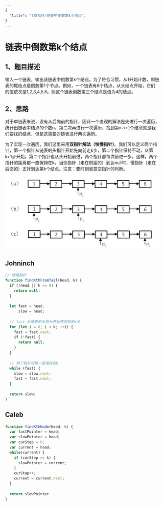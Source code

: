 ```yaml
---
{
  "title": "[双指针]链表中倒数第k个结点",
}
---
```


# 链表中倒数第k个结点

## 1、题目描述
输入一个链表，输出该链表中倒数第k个结点。为了符合习惯，从1开始计数，即链表的尾结点是倒数第1个节点。例如，一个链表有6个结点，从头结点开始，它们的值依次是1,2,3,4,5,6。则这个链表倒数第三个结点是值为4的结点。

## 2、思路
对于单链表来说，没有从后向前的指针，因此一个直观的解法是先进行一次遍历，统计出链表中结点的个数n，第二次再进行一次遍历，找到第`n-k+1`个结点就是我们要找的结点，但是这需要对链表进行两次遍历。

为了实现一次遍历，我们这里采用**双指针解法（快慢指针）**。我们可以定义两个指针，第一个指针从链表的头指针开始先向前走k步，第二个指针保持不动，从第k+1步开始，第二个指针也从头开始前进，两个指针都每次前进一步。这样，两个指针的距离都一直保持在k，当快指针（走在前面的）到达null时，慢指针（走在后面的）正好到达第k个结点。注意：要时刻留意空指针的判断。

![](./images/find-Kth-to-tail.png)

## Johninch
```js
// 快慢指针
function findKthFromTail(head, k) {
  if (!head || k <= 0) {
    return null;
  }

  let fast = head,
      slow = head;

  // fast 从链表的头指针开始先向前走k步
  for (let i = 0; i < k; ++i) {
    fast = fast.next;
    if (!fast) {
      return null;
    }
  }

  // 两个指针间隔一直保持在k
  while (fast) {
    slow = slow.next;
    fast = fast.next;
  }

  return slow;
}
```

## Caleb
``` js
function findKthNode(head, k) {
  var fastPointer = head;
  var slowPointer = head;
  var curStep = 0;
  var current = head;
  while(current) {
    if (curStep >= k) {
      slowPointer = current;
    }
    curStep++;
    current = current.next;
  }

  return slowPointer
}
```

